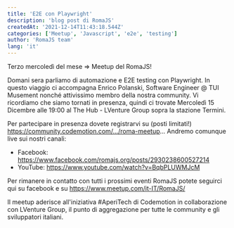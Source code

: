 ```yaml
---
title: 'E2E con Playwright'
description: 'blog post di RomaJS'
createdAt: '2021-12-14T11:43:18.544Z'
categories: ['Meetup', 'Javascript', 'e2e', 'testing']
author: 'RomaJS team'
lang: 'it'
---
```


Terzo mercoledì del mese => Meetup del RomaJS!

Domani sera parliamo di automazione e E2E testing con Playwright. In questo viaggio ci accompagna Enrico Polanski, Software Engineer @ TUI Musement nonché attivissimo membro della nostra community.
Vi ricordiamo che siamo tornati in presenza, quindi ci trovate Mercoledì 15 Dicembre alle 19:00 al The Hub - LVenture Group sopra la stazione Termini.

Per partecipare in presenza dovete registrarvi su (posti limitati!) https://community.codemotion.com/.../roma-meetup...
Andremo comunque live sui nostri canali:

- Facebook: https://www.facebook.com/romajs.org/posts/2930238600527214
- YouTube: https://www.youtube.com/watch?v=BqbPLUWMJcM

Per rimanere in contatto con tutti i prossimi eventi RomaJS potete seguirci qui su facebook e su https://www.meetup.com/it-IT/RomaJS/

Il meetup aderisce all'iniziativa #AperiTech di Codemotion in collaborazione con LVenture Group, il punto di aggregazione per tutte le community e gli sviluppatori italiani.
